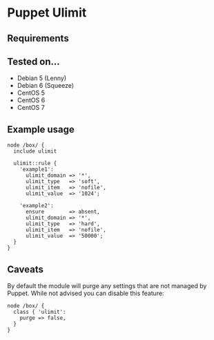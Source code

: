 # Puppet Ulimit

## Requirements

## Tested on...

* Debian 5 (Lenny)
* Debian 6 (Squeeze)
* CentOS 5
* CentOS 6
* CentOS 7

## Example usage

    node /box/ {
      include ulimit

      ulimit::rule {
        'example1':
          ulimit_domain => '*',
          ulimit_type   => 'soft',
          ulimit_item   => 'nofile',
          ulimit_value  => '1024';

        'example2':
          ensure        => absent,
          ulimit_domain => '*',
          ulimit_type   => 'hard',
          ulimit_item   => 'nofile',
          ulimit_value  => '50000';
      }
    }

## Caveats

By default the module will purge any settings that are not managed by Puppet.
While not advised you can disable this feature:

    node /box/ {
      class { 'ulimit':
        purge => false,
      }
    }


